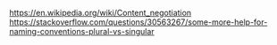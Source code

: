 https://en.wikipedia.org/wiki/Content_negotiation
https://stackoverflow.com/questions/30563267/some-more-help-for-naming-conventions-plural-vs-singular